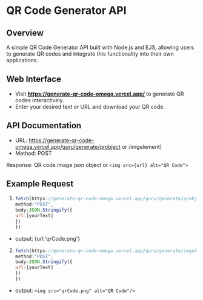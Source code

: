 # QR Code Generator API

## Overview

A simple QR Code Generator API built with Node.js and EJS, allowing users to generate QR codes and integrate this functionality into their own applications.

## Web Interface

- Visit **https://generate-qr-code-omega.vercel.app/** to generate QR codes interactively.
- Enter your desired text or URL and download your QR code.

## API Documentation

- URL: https://generate-qr-code-omega.vercel.app/guru/generate/qrobject or /imgelement]
- Method: POST

Response: QR code image json object  or  `<img src={url} alt="QR Code">`

## Example Request

1. ````javascript
   fetch(https://generate-qr-code-omega.vercel.app/guru/generate/qrobject,{
   method:"POST",
   body:JSON.Stringify({
   url:[yourText]
   })
   })
   
  - output: {url:'qrCode.png'}
  

2. ````javascript
   fetch(https://generate-qr-code-omega.vercel.app/guru/generate/imgelement,{
   method:"POST",
   body:JSON.Stringify({
   url:[yourText]
   })
   })

  - output: `<img src="qrCode.png" alt="QR Code"/>`

